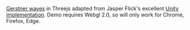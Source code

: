 [Gerstner waves](https://gerstner-waves.vercel.app/) in Threejs adapted from  Jasper Flick's excellent [Unity implementation](https://catlikecoding.com/unity/tutorials/flow/waves/). Demo requires  Webgl 2.0, so will only work for Chrome, Firefox, Edge. 
